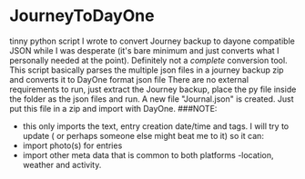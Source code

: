# JourneyToDayOne
tinny python script I wrote to convert Journey backup to dayone compatible JSON while I was desperate (it's bare minimum and just converts what I personally needed at the point). Definitely not a *complete* conversion tool.
This script basically parses the multiple json files in a journey backup zip and converts it to DayOne format json file
There are no external requirements to run, just extract the Journey backup, place the py file inside the folder as the json files and run. A new file "Journal.json" is created. Just put this file in a zip and import with DayOne.
###NOTE:
 - this only imports the text, entry creation date/time and tags.
 I will try to update ( or perhaps someone else might beat me to it) so it can:
 - import photo(s) for entries
 - import other meta data that is common to both platforms -location, weather and activity.

